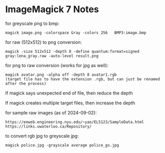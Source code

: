 # ImageMagick 7 Notes

for greyscale png to bmp:

	magick image.png -colorspace Gray -colors 256 	BMP3:image.bmp

for raw (512x512) to png conversion:

	magick -size 512x512 -depth 8 -define quantum:format=signed gray:lena_gray.raw -auto-level result.png
	
for png to raw conversion (works for jpg as well): 
	
	magick avatar.png -alpha off -depth 8 avatar1.rgb
	(target file has to have the extension .rgb, but can just be renamed after the process)
	
If magick says unexpected end of file, then reduce the depth

If magick creates multiple target files, then increase the depth
	
for sample raw images (as of 2024-09-02):

	https://eeweb.engineering.nyu.edu/~yao/EL5123/SampleData.html
	https://links.uwaterloo.ca/Repository/
	
to convert rgb jpg to greyscale jpg:
	
	magick police.jpg -grayscale average police_gs.jpg
